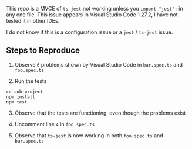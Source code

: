 This repo is a MVCE of `ts-jest` not working unless you `import "jest";` in any one file. This issue appears in Visual Studio Code 1.27.2, I have not tested it in other IDEs.

I do not know if this is a configuration issue or a `jest` / `ts-jest` issue.

## Steps to Reproduce

1. Observe `6` problems shown by Visual Studio Code in `bar.spec.ts` and `foo.spec.ts`

2. Run the tests 

```
cd sub-project
npm install
npm test
```

3. Observe that the tests are functioning, even though the problems exist

4. Uncomment line `4` in `foo.spec.ts`

5. Observe that `ts-jest` is now working in both `foo.spec.ts` and `bar.spec.ts`
